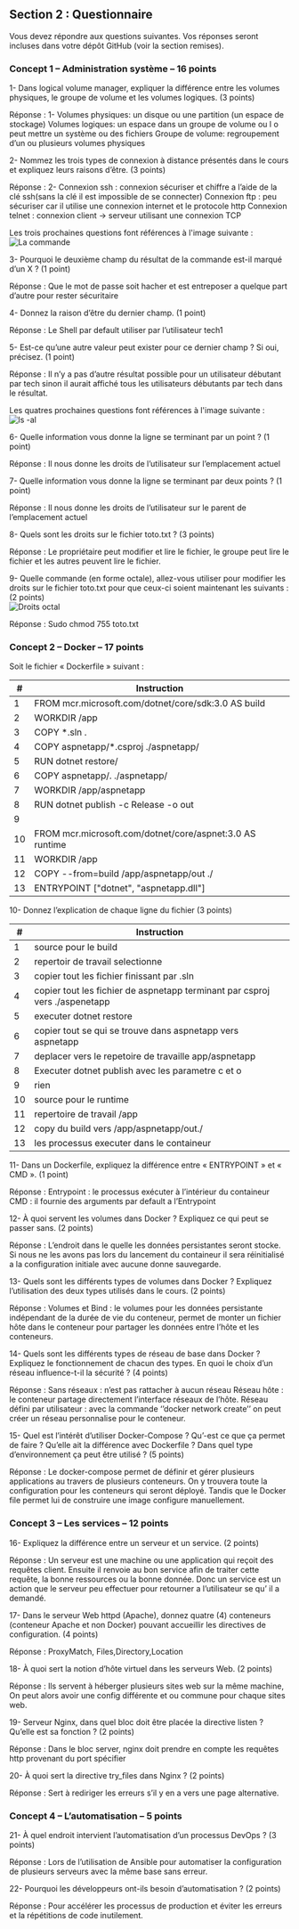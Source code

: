## Section 2 : Questionnaire

Vous devez répondre aux questions suivantes. Vos réponses seront incluses dans votre dépôt GitHub (voir la section remises).

### Concept 1 – Administration système – 16 points

1- Dans logical volume manager, expliquer la différence entre les volumes physiques, le groupe de volume et les volumes logiques. (3 points)  

Réponse : 1-	Volumes physiques: un disque ou une partition (un espace de stockage)
                Volumes logiques:  un espace dans un groupe de volume ou l o peut mettre un système ou des fichiers
                Groupe de volume:  regroupement d’un ou plusieurs volumes physiques



2- Nommez les trois types de connexion à distance présentés dans le cours et expliquez leurs raisons d’être. (3 points)  

Réponse : 2-	Connexion ssh : connexion sécuriser et chiffre a l’aide de la clé ssh(sans la clé il est impossible de se connecter)
                Connexion ftp : peu sécuriser car il utilise une connexion internet et le protocole http
                Connexion telnet : connexion client -> serveur utilisant une connexion TCP



Les trois prochaines questions font références à l'image suivante :  
 ![La commande](images/commande.png "Commande")
 
3- Pourquoi le deuxième champ du résultat de la commande est-il marqué d’un X ?
 (1 point)

Réponse : Que le mot de passe soit hacher et est entreposer a quelque part d’autre pour rester sécuritaire


4- Donnez la raison d’être du dernier champ. (1 point)

Réponse : Le Shell par default utiliser par l’utilisateur tech1


5- Est-ce qu’une autre valeur peut exister pour ce dernier champ ? Si oui, précisez. (1 point)

Réponse : Il n’y a pas d’autre résultat possible pour un utilisateur débutant par tech sinon il aurait affiché tous les utilisateurs débutants par tech dans le              résultat.


Les quatres prochaines questions font références à l'image suivante :  
 ![ls -al](images/listing.png "ls") 
 
6- Quelle information vous donne la ligne se terminant par un point ? (1 point) 

Réponse : Il nous donne les droits de l’utilisateur sur l’emplacement actuel


7- Quelle information vous donne la ligne se terminant par deux points ? (1 point) 

Réponse : Il nous donne les droits de l’utilisateur sur le parent de l’emplacement actuel


8- Quels sont les droits sur le fichier toto.txt ? (3 points)

Réponse : Le propriétaire peut modifier et lire le fichier, le groupe peut lire le fichier et les autres peuvent lire le fichier.



9- Quelle commande (en forme octale), allez-vous utiliser pour modifier les droits sur le fichier toto.txt pour que ceux-ci soient maintenant les suivants : (2 points)  
 ![Droits octal](images/octal.png "Droits octal") 

Réponse : Sudo chmod 755 toto.txt


### Concept 2 – Docker – 17 points

Soit le fichier « Dockerfile » suivant :  

|#  | Instruction|
|---|---|
|1	 |FROM mcr.microsoft.com/dotnet/core/sdk:3.0 AS build|
|2	 |WORKDIR /app|
|3	 |COPY *.sln .|
|4	 |COPY aspnetapp/*.csproj ./aspnetapp/|
|5	 |RUN dotnet restore/|
|6	 |COPY aspnetapp/. ./aspnetapp/|
|7	 |WORKDIR /app/aspnetapp|
|8	 |RUN dotnet publish -c Release -o out|
|9	 ||
|10 |FROM mcr.microsoft.com/dotnet/core/aspnet:3.0 AS runtime|
|11 |WORKDIR /app|
|12 |COPY --from=build /app/aspnetapp/out ./|
|13	 |ENTRYPOINT ["dotnet", "aspnetapp.dll"]|

10- Donnez l’explication de chaque ligne du fichier (3 points)

|#  | Instruction|
|---|---|
|1|source pour le build|	
|2|repertoir de travail selectionne|	
|3|copier tout les fichier finissant par .sln|	
|4|copier tout les fichier de aspnetapp terminant par csproj vers ./aspenetapp|	
|5|executer dotnet restore|	
|6|copier tout se qui se trouve dans aspnetapp vers aspnetapp|	
|7|deplacer vers le repetoire de travaille app/aspnetapp|	
|8|Executer dotnet publish avec les parametre c et o|	
|9|rien|	
|10|source pour le runtime|	
|11|repertoire de travail /app|	
|12|copy du build vers /app/aspnetapp/out./|	
|13|les processus executer dans le containeur|	

11- Dans un Dockerfile, expliquez la différence entre « ENTRYPOINT » et « CMD ». (1 point)

Réponse : Entrypoint : le processus exécuter à l’intérieur du containeur
          CMD : il fournie des arguments par default a l’Entrypoint



12- À quoi servent les volumes dans Docker ? Expliquez ce qui peut se passer sans. (2 points)

Réponse : L’endroit dans le quelle les données persistantes seront stocke. Si nous ne les avons pas lors du lancement du containeur il sera réinitialisé a la configuration initiale avec aucune donne sauvegarde.


13- Quels sont les différents types de volumes dans Docker ? Expliquez l’utilisation des deux types utilisés dans le cours. (2 points)

Réponse : Volumes et Bind : le volumes pour les données persistante indépendant de la durée de vie du conteneur, permet de monter un fichier hôte dans le conteneur pour partager les données entre l’hôte et les conteneurs.


14- Quels sont les différents types de réseau de base dans Docker ? Expliquez le fonctionnement de chacun des types. En quoi le choix d’un réseau influence-t-il la sécurité ? (4 points)

Réponse : Sans réseaux : n’est pas rattacher à aucun réseau
Réseau hôte : le conteneur partage directement l’interface réseaux de l’hôte.
Réseau défini par utilisateur : avec la commande ‘’docker network create’’ on peut créer un réseau personnalise pour le conteneur.



15- Quel est l’intérêt d’utiliser Docker-Compose ? Qu’-est ce que ça permet de faire ? Qu’elle ait la différence avec Dockerfile ? Dans quel type d’environnement ça peut être utilisé ? (5 points)

Réponse :  Le docker-compose permet de définir et gérer plusieurs applications au travers de plusieurs conteneurs. On y trouvera toute la configuration pour 
           les conteneurs qui seront déployé. Tandis que le Docker file permet lui de construire une image configure manuellement.


### Concept 3 – Les services – 12 points

16- Expliquez la différence entre un serveur et un service. (2 points)

Réponse :  Un serveur est une machine ou une application qui reçoit des requêtes client. Ensuite il renvoie au bon service afin de traiter cette requête,               la bonne ressources ou la bonne donnée. Donc un service est un action que le serveur peu effectuer pour retourner a l’utilisateur se qu’ il a demandé.


17- Dans le serveur Web httpd (Apache), donnez quatre (4) conteneurs (conteneur Apache et non Docker) pouvant accueillir les directives de configuration. (4 points)

Réponse : ProxyMatch, Files,Directory,Location


18- À quoi sert la notion d’hôte virtuel dans les serveurs Web. (2 points)

Réponse : Ils servent à héberger plusieurs sites web sur la même machine, On peut alors avoir une config différente et ou commune pour chaque sites web.


19- Serveur Nginx, dans quel bloc doit être placée la directive listen ? Qu’elle est sa fonction ? (2 points)

Réponse : Dans le bloc server, nginx doit prendre en compte les requêtes http provenant du port spécifier


20- À quoi sert la directive try\_files dans Nginx ? (2 points)

Réponse : Sert à rediriger les erreurs s’il y en a vers une page alternative.


### Concept 4 – L’automatisation – 5 points

21- À quel endroit intervient l’automatisation d’un processus DevOps ? (3 points)

Réponse : Lors de l’utilisation de Ansible pour automatiser la configuration de plusieurs serveurs avec la même base sans erreur.


22- Pourquoi les développeurs ont-ils besoin d’automatisation ? (2 points)

Réponse : Pour accélérer les processus de production et éviter les erreurs et la répétitions de code inutilement.
